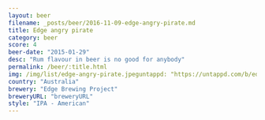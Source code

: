 ```yaml
---
layout: beer
filename: _posts/beer/2016-11-09-edge-angry-pirate.md
title: Edge angry pirate
category: beer
score: 4
beer-date: "2015-01-29"
desc: "Rum flavour in beer is no good for anybody"
permalink: /beer/:title.html
img: /img/list/edge-angry-pirate.jpeguntappd: "https://untappd.com/b/edge-brewing-project-angry-pirate/614552"
country: "Australia"
brewery: "Edge Brewing Project"
breweryURL: "breweryURL"
style: "IPA - American"
---
```

